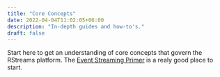 ```yaml
---
title: "Core Concepts"
date: 2022-04-04T11:02:05+06:00
description: "In-depth guides and how-to's."
draft: false
---
```


Start here to get an understanding of core concepts that govern the RStreams platform.  The [Event Streaming Primer](event-streaming-primer) is a realy good place to start.